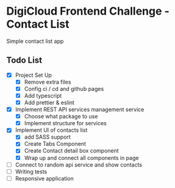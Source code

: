 # DigiCloud Frontend Challenge - Contact List

Simple contact list app

## Todo List 
- [x] Project Set Up
  - [x] Remove extra files
  - [x] Config ci / cd and github pages
  - [x] Add typescript
  - [x] Add prettier & eslint
- [x] Implement REST API services management service
  - [x] Choose what package to use
  - [x] Implement structure for services
- [x] Implement UI of contacts list
  - [x] add SASS support
  - [x] Create Tabs Component
  - [x] Create Contact detail box component
  - [x] Wrap up and connect all components in page
- [ ] Connect to random api service and show contacts
- [ ] Writing tests
- [ ] Responsive application
